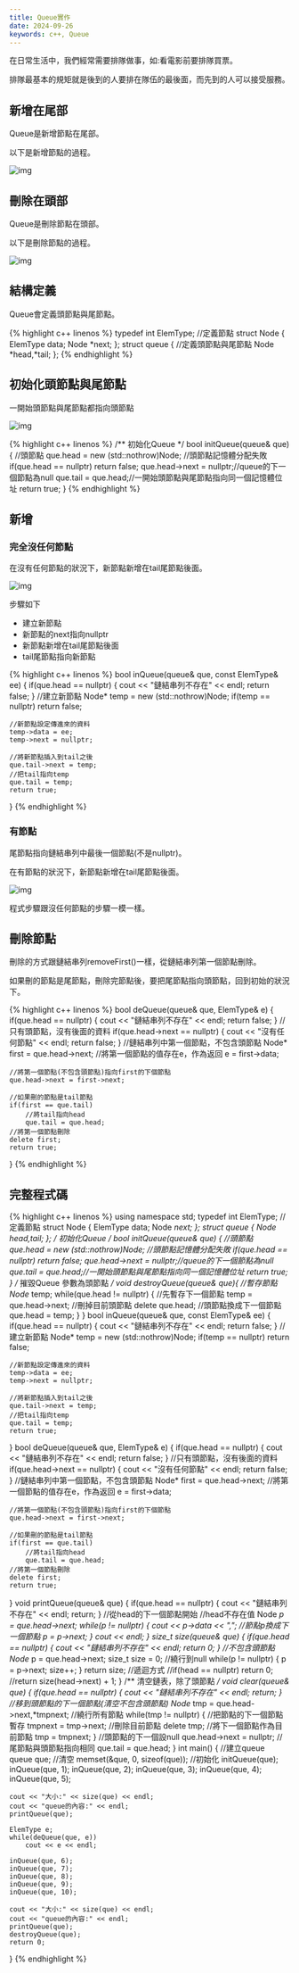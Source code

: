 ```yaml
---
title: Queue實作
date: 2024-09-26
keywords: c++, Queue 
---
```


在日常生活中，我們經常需要排隊做事，如:看電影前要排隊買票。

排隊最基本的規矩就是後到的人要排在隊伍的最後面，而先到的人可以接受服務。

## 新增在尾部

Queue是新增節點在尾部。

以下是新增節點的過程。

![img]({{site.imgurl}}/dataStruct/queue1.jpg)  

## 刪除在頭部

Queue是刪除節點在頭部。

以下是刪除節點的過程。

![img]({{site.imgurl}}/dataStruct/queue2.jpg) 

## 結構定義

Queue會定義頭節點與尾節點。

{% highlight c++ linenos %}
typedef int ElemType;
//定義節點
struct Node {
    ElemType data;
    Node *next;
};
struct queue {
    //定義頭節點與尾節點
    Node *head,*tail;
};
{% endhighlight %}

## 初始化頭節點與尾節點

一開始頭節點與尾節點都指向頭節點

![img]({{site.imgurl}}/dataStruct/queue3.jpg) 

{% highlight c++ linenos %}
/**
 初始化Queue
 */
bool initQueue(queue& que) {
    //頭節點
    que.head = new (std::nothrow)Node;
    //頭節點記憶體分配失敗
    if(que.head == nullptr) return false;
    que.head->next = nullptr;//queue的下一個節點為null
    que.tail = que.head;//一開始頭節點與尾節點指向同一個記憶體位址
    return true;
}
{% endhighlight %}


## 新增

### 完全沒任何節點

在沒有任何節點的狀況下，新節點新增在tail尾節點後面。

![img]({{site.imgurl}}/dataStruct/queue4.jpg) 

步驟如下

- 建立新節點
- 新節點的next指向nullptr
- 新節點新增在tail尾節點後面
- tail尾節點指向新節點


{% highlight c++ linenos %}
bool inQueue(queue& que, const ElemType& ee) {
    if(que.head == nullptr) {
        cout << "鏈結串列不存在" << endl;
        return false;
    }
    //建立新節點
    Node* temp = new (std::nothrow)Node;
    if(temp == nullptr) return false;
    
    //新節點設定傳進來的資料
    temp->data = ee;
    temp->next = nullptr;
    
    //將新節點插入到tail之後
    que.tail->next = temp;
    //把tail指向temp
    que.tail = temp;
    return true;
}
{% endhighlight %}

### 有節點

尾節點指向鏈結串列中最後一個節點(不是nullptr)。

在有節點的狀況下，新節點新增在tail尾節點後面。

![img]({{site.imgurl}}/dataStruct/queue5.jpg) 

程式步驟跟沒任何節點的步驟一模一樣。

## 刪除節點

刪除的方式跟鏈結串列removeFirst()一樣，從鏈結串列第一個節點刪除。

如果刪的節點是尾節點，刪除完節點後，要把尾節點指向頭節點，回到初始的狀況下。

{% highlight c++ linenos %}
bool deQueue(queue& que, ElemType& e) {
    if(que.head == nullptr) {
        cout << "鏈結串列不存在" << endl;
        return false;
    }
    //只有頭節點，沒有後面的資料
    if(que.head->next == nullptr) {
        cout << "沒有任何節點" << endl;
        return false;
    }
    //鏈結串列中第一個節點，不包含頭節點
    Node* first = que.head->next;
    //將第一個節點的值存在e，作為返回
    e = first->data;
    
    //將第一個節點(不包含頭節點)指向first的下個節點
    que.head->next = first->next;
    
    //如果刪的節點是tail節點
    if(first == que.tail)
        //將tail指向head
        que.tail = que.head;
    //將第一個節點刪除
    delete first;
    return true;
}
{% endhighlight %}

## 完整程式碼

{% highlight c++ linenos %}
using namespace std;
typedef int ElemType;
//定義節點
struct Node {
    ElemType data;
    Node *next;
};
struct queue {
    Node *head,*tail;
};
/**
 初始化Queue
 */
bool initQueue(queue& que) {
    //頭節點
    que.head = new (std::nothrow)Node;
    //頭節點記憶體分配失敗
    if(que.head == nullptr) return false;
    que.head->next = nullptr;//queue的下一個節點為null
    que.tail = que.head;//一開始頭節點與尾節點指向同一個記憶體位址
    return true;
}
/**
 摧毀Queue
 參數為頭節點
 */
void destroyQueue(queue& que){
    //暫存節點
    Node* temp;
    while(que.head != nullptr) {
        //先暫存下一個節點
        temp = que.head->next;
        //刪掉目前頭節點
        delete  que.head;
        //頭節點換成下一個節點
        que.head = temp;
    }
}
bool inQueue(queue& que, const ElemType& ee) {
    if(que.head == nullptr) {
        cout << "鏈結串列不存在" << endl;
        return false;
    }
    //建立新節點
    Node* temp = new (std::nothrow)Node;
    if(temp == nullptr) return false;
    
    //新節點設定傳進來的資料
    temp->data = ee;
    temp->next = nullptr;
    
    //將新節點插入到tail之後
    que.tail->next = temp;
    //把tail指向temp
    que.tail = temp;
    return true;
}
bool deQueue(queue& que, ElemType& e) {
    if(que.head == nullptr) {
        cout << "鏈結串列不存在" << endl;
        return false;
    }
    //只有頭節點，沒有後面的資料
    if(que.head->next == nullptr) {
        cout << "沒有任何節點" << endl;
        return false;
    }
    //鏈結串列中第一個節點，不包含頭節點
    Node* first = que.head->next;
    //將第一個節點的值存在e，作為返回
    e = first->data;
    
    //將第一個節點(不包含頭節點)指向first的下個節點
    que.head->next = first->next;
    
    //如果刪的節點是tail節點
    if(first == que.tail)
        //將tail指向head
        que.tail = que.head;
    //將第一個節點刪除
    delete first;
    return true;
}
void printQueue(queue& que) {
    if(que.head == nullptr) {
        cout << "鏈結串列不存在" << endl;
        return;
    }
    //從head的下一個節點開始
    //head不存在值
    Node *p = que.head->next;
    while(p != nullptr) {
        cout << p->data << ",";
        //節點p換成下一個節點
        p = p->next;
    }
    cout << endl;
}
size_t size(queue& que) {
    if(que.head == nullptr) {
        cout << "鏈結串列不存在" << endl;
        return 0;
    }
    //不包含頭節點
    Node* p = que.head->next;
    size_t size = 0;
    //繞行到null
    while(p != nullptr) {
        p = p->next;
        size++;
    }
    return size;
    //遞迴方式
    //if(head == nullptr) return 0;
    //return size(head->next) + 1;
}
/**
 清空鏈表，除了頭節點
 */
void clear(queue& que) {
    if(que.head == nullptr) {
        cout << "鏈結串列不存在" << endl;
        return;
    }
    //移到頭節點的下一個節點(清空不包含頭節點)
    Node* tmp = que.head->next,*tmpnext;
    //繞行所有節點
    while(tmp != nullptr) {
        //把節點的下一個節點暫存
        tmpnext = tmp->next;
        //刪除目前節點
        delete  tmp;
        //將下一個節點作為目前節點
        tmp = tmpnext;
    }
    //頭節點的下一個設null
    que.head->next = nullptr;
    //尾節點與頭節點指向相同
    que.tail = que.head;
}
int main() {
    //建立queue
    queue que;
    //清空
    memset(&que, 0, sizeof(que));
    //初始化
    initQueue(que);
    inQueue(que, 1);
    inQueue(que, 2);
    inQueue(que, 3);
    inQueue(que, 4);
    inQueue(que, 5);
    
    cout << "大小:" << size(que) << endl;
    cout << "queue的內容:" << endl;
    printQueue(que);
    
    ElemType e;
    while(deQueue(que, e))
        cout << e << endl;
    
    inQueue(que, 6);
    inQueue(que, 7);
    inQueue(que, 8);
    inQueue(que, 9);
    inQueue(que, 10);
    
    cout << "大小:" << size(que) << endl;
    cout << "queue的內容:" << endl;
    printQueue(que);
    destroyQueue(que);
    return 0;
}
{% endhighlight %}